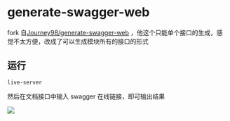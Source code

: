 # generate-swagger-web

fork 自[Journey98/generate-swagger-web](https://github.com/Journey98/generate-swagger-web)
，他这个只能单个接口的生成，感觉不太方便，改成了可以生成模块所有的接口的形式

## 运行

```shell
live-server
```

然后在文档接口中输入 swagger 在线链接，即可输出结果

![](https://cdn.jsdelivr.net/gh/SHERlocked93/pic@master/upic/ApyXoJ-20231016-StQLTM.png)

